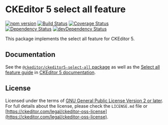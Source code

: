 CKEditor 5 select all feature
===========================

[![npm version](https://badge.fury.io/js/%40ckeditor%2Fckeditor5-select-all.svg)](https://www.npmjs.com/package/@ckeditor/ckeditor5-select-all)
[![Build Status](https://travis-ci.org/ckeditor/ckeditor5-select-all.svg?branch=master)](https://travis-ci.org/ckeditor/ckeditor5-select-all)
[![Coverage Status](https://coveralls.io/repos/github/ckeditor/ckeditor5-select-all/badge.svg?branch=master)](https://coveralls.io/github/ckeditor/ckeditor5-select-all?branch=master)
<br>
[![Dependency Status](https://david-dm.org/ckeditor/ckeditor5-select-all/status.svg)](https://david-dm.org/ckeditor/ckeditor5-select-all)
[![devDependency Status](https://david-dm.org/ckeditor/ckeditor5-select-all/dev-status.svg)](https://david-dm.org/ckeditor/ckeditor5-select-all?type=dev)

This package implements the select all feature for CKEditor 5.

## Documentation

See the [`@ckeditor/ckeditor5-select-all` package](https://ckeditor.com/docs/ckeditor5/latest/api/select-all.html) as well as the [Select all feature guide](https://ckeditor.com/docs/ckeditor5/latest/features/select-all.html) in [CKEditor 5 documentation](https://ckeditor.com/docs/ckeditor5/latest/).

## License

Licensed under the terms of [GNU General Public License Version 2 or later](http://www.gnu.org/licenses/gpl.html). For full details about the license, please check the `LICENSE.md` file or [https://ckeditor.com/legal/ckeditor-oss-license](https://ckeditor.com/legal/ckeditor-oss-license).

